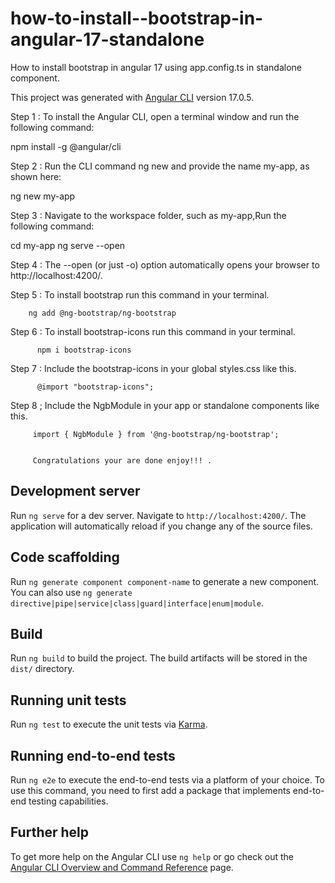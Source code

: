 #  how-to-install--bootstrap-in-angular-17-standalone

How to install bootstrap in angular 17 using app.config.ts in standalone component.


This project was generated with [Angular CLI](https://github.com/angular/angular-cli) version 17.0.5.

Step 1 : To install the Angular CLI, open a terminal window and run the following command:

npm install -g @angular/cli

Step 2 : Run the CLI command ng new and provide the name my-app, as shown here:

ng new my-app

Step 3 : Navigate to the workspace folder, such as my-app,Run the following command:

cd my-app
ng serve --open

Step 4 : The --open (or just -o) option automatically opens your browser to http://localhost:4200/.

Step 5 : To install bootstrap run this command in your terminal.

        ng add @ng-bootstrap/ng-bootstrap
        
Step 6 : To install bootstrap-icons run this command in your terminal.

          npm i bootstrap-icons

Step 7 : Include the bootstrap-icons in your global styles.css like this.

          @import "bootstrap-icons";

Step 8 ; Include the NgbModule in your app or standalone components like this.

         import { NgbModule } from '@ng-bootstrap/ng-bootstrap';


         Congratulations your are done enjoy!!! .

## Development server

Run `ng serve` for a dev server. Navigate to `http://localhost:4200/`. The application will automatically reload if you change any of the source files.

## Code scaffolding

Run `ng generate component component-name` to generate a new component. You can also use `ng generate directive|pipe|service|class|guard|interface|enum|module`.

## Build

Run `ng build` to build the project. The build artifacts will be stored in the `dist/` directory.

## Running unit tests

Run `ng test` to execute the unit tests via [Karma](https://karma-runner.github.io).

## Running end-to-end tests

Run `ng e2e` to execute the end-to-end tests via a platform of your choice. To use this command, you need to first add a package that implements end-to-end testing capabilities.

## Further help

To get more help on the Angular CLI use `ng help` or go check out the [Angular CLI Overview and Command Reference](https://angular.io/cli) page.
